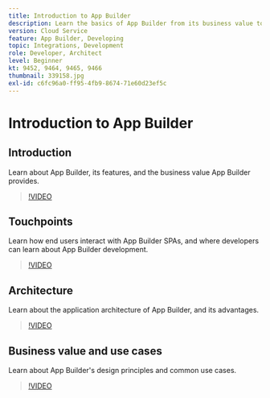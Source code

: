 ```yaml
---
title: Introduction to App Builder
description: Learn the basics of App Builder from its business value to its architecture.
version: Cloud Service
feature: App Builder, Developing
topic: Integrations, Development
role: Developer, Architect
level: Beginner
kt: 9452, 9464, 9465, 9466
thumbnail: 339158.jpg
exl-id: c6fc96a0-ff95-4fb9-8674-71e60d23ef5c
---
```

# Introduction to App Builder

## Introduction

Learn about App Builder, its features, and the business value App Builder provides.

>[!VIDEO](https://video.tv.adobe.com/v/339158/?quality=12&learn=on)

## Touchpoints

Learn how end users interact with App Builder SPAs, and where developers can learn about App Builder development.

>[!VIDEO](https://video.tv.adobe.com/v/339159/?quality=12&learn=on)

## Architecture

Learn about the application architecture of App Builder, and its advantages.

>[!VIDEO](https://video.tv.adobe.com/v/339160/?quality=12&learn=on)

## Business value and use cases

Learn about App Builder's design principles and common use cases.

>[!VIDEO](https://video.tv.adobe.com/v/339161/?quality=12&learn=on)
